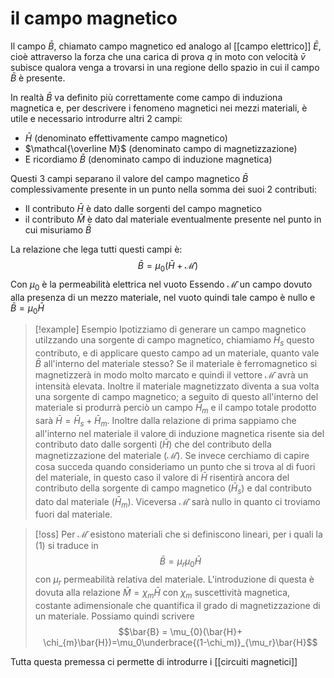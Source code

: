 # il campo magnetico
Il campo $\bar B$, chiamato campo magnetico ed analogo al [[campo elettrico]] $\bar E$, cioè attraverso la forza che una carica di prova $q$ in moto con velocità $\bar v$ subisce qualora venga a trovarsi in una regione dello spazio in cui il campo $\bar B$ è presente.

In realtà $\bar B$ va definito più correttamente come campo di induziona magnetica e, per descrivere i fenomeno magnetici nei mezzi materiali, è utile e necessario introdurre altri 2 campi:
- $\bar H$ (denominato effettivamente campo magnetico)
- $\mathcal{\overline M}$ (denominato campo di magnetizzazione)
- E ricordiamo $\bar B$ (denominato campo di induzione magnetica)

Questi 3 campi separano il valore del campo magnetico $\bar B$ complessivamente presente in un punto nella somma dei suoi 2 contributi:
- Il contributo $\bar H$ è dato dalle sorgenti del campo magnetico
- il contributo $\bar M$ è dato dal materiale eventualmente presente nel punto in cui misuriamo $\bar B$

La relazione che lega tutti questi campi è:
$$\bar B =\mu_0(\bar H + \mathcal{\bar M}) \tag{1}$$
Con $\mu_0$ è la permeabilità elettrica nel vuoto
Essendo $\mathcal{\bar M}$ un campo dovuto alla presenza di un mezzo materiale, nel vuoto quindi tale campo è nullo e $\bar B= \mu_0\bar H$


>[!example] Esempio
>Ipotizziamo di generare un campo magnetico utilzzando una sorgente di campo magnetico, chiamiamo $\bar H_s$ questo contributo, e di applicare questo campo ad un materiale, quanto vale $\bar B$ all'interno del materiale stesso? 
>Se il materiale è ferromagnetico si magnetizzerà in modo molto marcato e quindi il vettore $\mathcal{\bar M}$ avrà un intensità elevata.
>Inoltre il materiale magnetizzato diventa a sua volta una sorgente di campo magnetico; a seguito di questo all'interno del materiale si produrrà perciò un campo $\bar H_m$ e il campo totale prodotto sarà $\bar H = \bar H_s +\bar H_m$.
>Inoltre dalla relazione di prima sappiamo che all'interno nel materiale il valore di induzione magnetica risente sia del contributo dato dalle sorgenti ($\bar H$) che del contributo della magnetizzazione del materiale ($\mathcal{\bar M}$). Se invece cerchiamo di capire cosa succeda quando consideriamo un punto che si trova al di fuori del materiale, in questo caso il valore di $\bar H$ risentirà ancora del contributo della sorgente di campo magnetico ($\bar H_s$) e dal contributo dato dal  materiale ($\bar{H}_m$). Viceversa $\mathcal {\bar M}$ sarà nullo in quanto ci troviamo fuori dal materiale.

>[!oss]
>Per $\mathcal{\bar M}$ esistono materiali che si definiscono lineari, per i quali la $(1)$ si traduce in $$\bar{B} = \mu_r\mu_0\bar{H}$$
>con $\mu_r$ permeabilità relativa del materiale. L'introduzione di questa è dovuta alla relazione $\bar{M} = \chi_m\bar{H}$ con $\chi_m$ suscettività magnetica, costante adimensionale che quantifica il grado di magnetizzazione di un materiale. Possiamo quindi scrivere
>$$\bar{B} = \mu_{0}(\bar{H}+ \chi_{m}\bar{H})=\mu_0\underbrace{(1-\chi_m)}_{\mu_r}\bar{H}$$

Tutta questa premessa ci permette di introdurre i [[circuiti magnetici]]